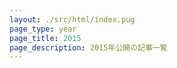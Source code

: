 ```yaml
---
layout: ./src/html/index.pug
page_type: year
page_title: 2015
page_description: 2015年公開の記事一覧
---
```

